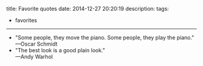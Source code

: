title: Favorite quotes
date: 2014-12-27 20:20:19
description:
tags:
- favorites
---

- "Some people, they move the piano. Some people, they play the piano." <br>—Oscar Schmidt
- "The best look is a good plain look." <br>—Andy Warhol